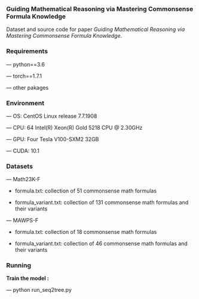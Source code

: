 ### Guiding Mathematical Reasoning via Mastering Commonsense Formula Knowledge

Dataset and source code for paper *Guiding Mathematical Reasoning via Mastering Commonsense Formula Knowledge*.


### Requirements

— python==3.6

— torch==1.7.1

— other pakages


### Environment

— OS: CentOS Linux release 7.7.1908

— CPU: 64 Intel(R) Xeon(R) Gold 5218 CPU @ 2.30GHz

— GPU: Four Tesla V100-SXM2 32GB

— CUDA: 10.1


### Datasets

— Math23K-F

  * formula.txt: collection of 51 commonsense math formulas
  
  * formula_variant.txt: collection of 131 commonsense math formulas and their variants
  
— MAWPS-F

  * formula.txt: collection of 18 commonsense math formulas
  
  * formula_variant.txt: collection of 46 commonsense math formulas and their variants


### Running

**Train the model :** 

 —  python run_seq2tree.py










